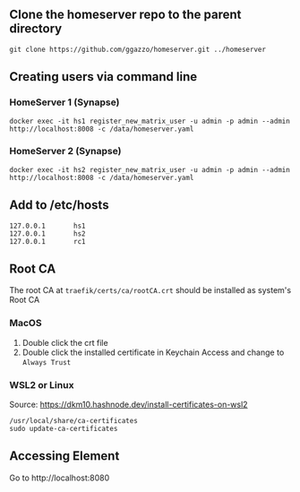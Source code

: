 ## Clone the homeserver repo to the parent directory

```shell
git clone https://github.com/ggazzo/homeserver.git ../homeserver
```

## Creating users via command line

### HomeServer 1 (Synapse)

```shell
docker exec -it hs1 register_new_matrix_user -u admin -p admin --admin http://localhost:8008 -c /data/homeserver.yaml
```

### HomeServer 2 (Synapse)

```shell
docker exec -it hs2 register_new_matrix_user -u admin -p admin --admin http://localhost:8008 -c /data/homeserver.yaml
```

## Add to /etc/hosts

```
127.0.0.1       hs1
127.0.0.1       hs2
127.0.0.1       rc1
```

## Root CA

The root CA at `traefik/certs/ca/rootCA.crt` should be installed as system's  Root CA

### MacOS

1. Double click the crt file
2. Double click the installed certificate in Keychain Access and change to `Always Trust`

### WSL2 or Linux

Source: https://dkm10.hashnode.dev/install-certificates-on-wsl2

```shell
/usr/local/share/ca-certificates
sudo update-ca-certificates
```

## Accessing Element

Go to http://localhost:8080
